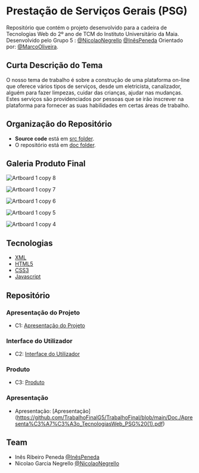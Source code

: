 # Prestação de Serviços Gerais (PSG)

Repositório que contém o projeto desenvolvido para a cadeira de Tecnologias Web do 2º ano de TCM do Instituto Universitário da Maia. Desenvolvido pelo Grupo 5 : [@NicolaoNegrello](https://github.com/nicolaonegrello) [@InêsPeneda](https://github.com/a037135) Orientado por: [@MarcoOliveira](https://github.com/marcoamarooliveira).

## Curta Descrição do Tema

O nosso tema de trabalho é sobre a construção de uma plataforma on-line que oferece vários tipos de serviços, desde um eletricista, canalizador, alguém para fazer limpezas, cuidar das crianças, ajudar nas mudanças. Estes serviços são providenciados por pessoas que se irão inscrever na plataforma para fornecer as suas habilidades em certas áreas de trabalho.

## Organização do Repositório

* **Source code** está em [src folder](https://github.com/TrabalhoFinalG5/TrabalhoFinal/tree/main/src).
* O repositório está em [doc folder](https://github.com/TrabalhoFinalG5/TrabalhoFinal/tree/main/Doc).

## Galeria Produto Final

![Artboard 1 copy 8](https://user-images.githubusercontent.com/75780256/104549994-ce521380-562b-11eb-83eb-3913824ce540.png)

![Artboard 1 copy 7](https://user-images.githubusercontent.com/75780256/104550020-ddd15c80-562b-11eb-9f33-ac392d3ab21b.png)

![Artboard 1 copy 6](https://user-images.githubusercontent.com/75780256/104550042-e7f35b00-562b-11eb-9e4a-f1a982fd09d4.png)

![Artboard 1 copy 5](https://user-images.githubusercontent.com/75780256/104550058-f3df1d00-562b-11eb-8c45-df2aa7b535c2.png)

![Artboard 1 copy 4](https://user-images.githubusercontent.com/75780256/104550082-fd688500-562b-11eb-878d-0126b6fa60f8.png)



## Tecnologias

* [XML](https://pt.wikipedia.org/wiki/XML)
* [HTML5](https://pt.wikipedia.org/wiki/HTML)
* [CSS3](https://pt.wikipedia.org/wiki/CSS3)
* [Javascript](https://pt.wikipedia.org/wiki/JavaScript)


## Repositório

### Apresentação do Projeto
* C1: [Apresentação do Projeto](https://github.com/TrabalhoFinalG5/TrabalhoFinal/blob/main/Doc./C1.md)
### Interface do Utilizador 
* C2: [Interface do Utilizador](https://github.com/TrabalhoFinalG5/TrabalhoFinal/blob/main/Doc./C2.md)
### Produto
* C3: [Produto](https://github.com/TrabalhoFinalG5/TrabalhoFinal/blob/main/Doc./C3.md)
### Apresentação
* Apresentação: [Apresentação] (https://github.com/TrabalhoFinalG5/TrabalhoFinal/blob/main/Doc./Apresenta%C3%A7%C3%A3o_TecnologiasWeb_PSG%20(1).pdf)

## Team
* Inês Ribeiro Peneda [@InêsPeneda](https://github.com/a037135)
* Nicolao Garcia Negrello [@NicolaoNegrello](https://github.com/nicolaonegrello)

